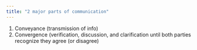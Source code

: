```yaml
---
title: "2 major parts of communication"
---
```

1. Conveyance (transmission of info)
2. Convergence (verification, discussion, and clarification until both parties recognize they agree (or disagree)

